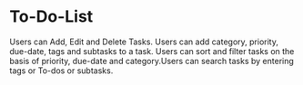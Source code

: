 # To-Do-List
Users can Add, Edit and Delete Tasks. Users can add category, priority, due-date, tags and subtasks to a task.
Users can sort and filter tasks on the basis of priority, due-date and category.Users can search tasks by entering tags or To-dos or subtasks.
